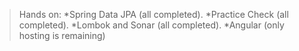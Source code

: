 >Hands on:
*Spring Data JPA (all completed).
*Practice Check (all completed).
*Lombok and Sonar (all completed).
*Angular (only hosting is remaining)

